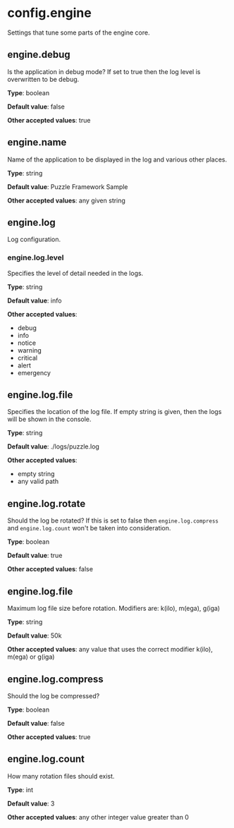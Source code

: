 # config.engine

Settings that tune some parts of the engine core.

## engine.debug

Is the application in debug mode? If set to true then the log level is overwritten to be debug.

**Type**: boolean

**Default value**: false

**Other accepted values**: true

## engine.name

Name of the application to be displayed in the log and various other places.

**Type**: string

**Default value**: Puzzle Framework Sample

**Other accepted values**: any given string

## engine.log

Log configuration.

### engine.log.level

Specifies the level of detail needed in the logs.

**Type**: string

**Default value**: info

**Other accepted values**: 

  * debug
  * info
  * notice
  * warning
  * critical
  * alert
  * emergency


## engine.log.file

Specifies the location of the log file. If empty string is given, then the logs will be shown in the console.

**Type**: string

**Default value**: ./logs/puzzle.log

**Other accepted values**: 

  * empty string
  * any valid path
  
## engine.log.rotate

Should the log be rotated? If this is set to false then `engine.log.compress` and `engine.log.count` won't be taken
into consideration.

**Type**: boolean

**Default value**: true

**Other accepted values**: false

## engine.log.file

Maximum log file size before rotation. Modifiers are: k(ilo), m(ega), g(iga)

**Type**: string

**Default value**: 50k

**Other accepted values**: any value that uses the correct modifier k(ilo), m(ega) or g(iga)
  
## engine.log.compress

Should the log be compressed?

**Type**: boolean

**Default value**: false

**Other accepted values**: true

## engine.log.count

How many rotation files should exist.

**Type**: int

**Default value**: 3

**Other accepted values**: any other integer value greater than 0


